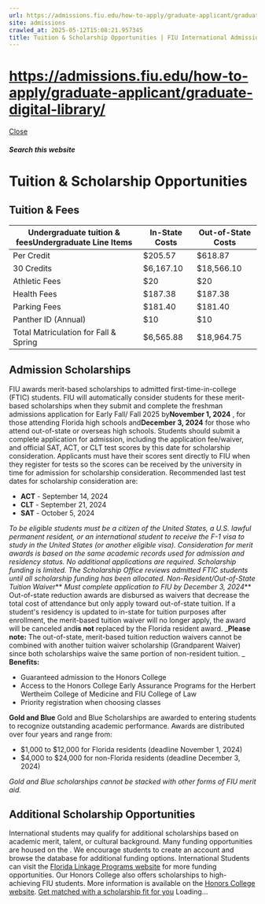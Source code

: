 ```yaml
---
url: https://admissions.fiu.edu/how-to-apply/graduate-applicant/graduate-digital-library/
site: admissions
crawled_at: 2025-05-12T15:08:21.957345
title: Tuition & Scholarship Opportunities | FIU International Admissions
---
```


# https://admissions.fiu.edu/how-to-apply/graduate-applicant/graduate-digital-library/

[ Close ](https://admissions.fiu.edu/international/cost-and-aid/)
##### Search this website
# Tuition & Scholarship Opportunities
## Tuition & Fees
Undergraduate tuition & feesUndergraduate Line Items| In-State Costs| Out-of-State Costs  
---|---|---  
Per Credit| $205.57| $618.87  
30 Credits| $6,167.10| $18,566.10  
Athletic Fees| $20| $20  
Health Fees| $187.38| $187.38  
Parking Fees| $181.40| $181.40  
Panther ID (Annual)| $10| $10  
Total Matriculation for Fall & Spring| $6,565.88| $18,964.75  
## Admission Scholarships
FIU awards merit-based scholarships to admitted first-time-in-college (FTIC) students. FIU will automatically consider students for these merit-based scholarships when they submit and complete the freshman admissions application for Early Fall/ Fall 2025 by**November 1, 2024** , for those attending Florida high schools and**December 3, 2024** for those who attend out-of-state or overseas high schools. 
Students should submit a complete application for admission, including the application fee/waiver, and official SAT, ACT, or CLT test scores by this date for scholarship consideration. 
Applicants must have their scores sent directly to FIU when they register for tests so the scores can be received by the university in time for admission for scholarship consideration. Recommended last test dates for scholarship consideration are:
  * **ACT** - September 14, 2024
  * **CLT** - September 21, 2024
  * **SAT** - October 5, 2024


 _To be eligible students must be a citizen of the United States, a U.S. lawful permanent resident, or an international student to receive the F-1 visa to study in the United States (or another eligible visa)._
 _Consideration for merit awards is based on the same academic records used for admission and residency status. No additional applications are required. Scholarship funding is limited. The Scholarship Office reviews admitted FTIC students until all scholarship funding has been allocated._
 _Non-Resident/Out-of-State Tuition Waiver_** _Must complete application to FIU by December 3, 2024_**
Out-of-state reduction awards are disbursed as waivers that decrease the total cost of attendance but only apply toward out-of-state tuition. If a student's residency is updated to in-state for tuition purposes after enrollment, the merit-based tuition waiver will no longer apply, the award will be canceled and**is not** replaced by the Florida resident award. 
 _**Please note:** The out-of-state, merit-based tuition reduction waivers cannot be combined with another tuition waiver scholarship (Grandparent Waiver) since both scholarships waive the same portion of non-resident tuition. _
**Benefits:**
  * Guaranteed admission to the Honors College
  * Access to the Honors College Early Assurance Programs for the Herbert Wertheim College of Medicine and FIU College of Law 
  * Priority registration when choosing classes


**Gold and Blue**
Gold and Blue Scholarships are awarded to entering students to recognize outstanding academic performance. Awards are distributed over four years and range from:
  * $1,000 to $12,000 for Florida residents (deadline November 1, 2024)
  * $4,000 to $24,000 for non-Florida residents (deadline December 3, 2024)


_Gold and Blue scholarships cannot be stacked with other forms of FIU merit aid._
## Additional Scholarship Opportunities
International students may qualify for additional scholarships based on academic merit, talent, or cultural background. Many funding opportunities are housed on the . We encourage students to create an account and browse the database for additional funding options.
International Students can visit the [Florida Linkage Programs website](https://lacc.fiu.edu/academics/financial/) for more funding opportunities.
Our Honors College also offers scholarships to high-achieving FIU students. More information is available on the [Honors College website](https://honors.fiu.edu/all-honors-students-scholarships/).
[Get matched with a scholarship fit for you](https://scholarships.fiu.edu)
Loading...

